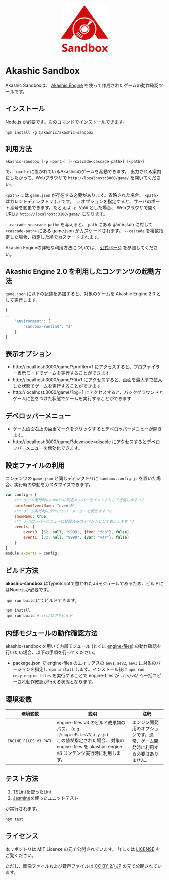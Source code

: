 <p align="center">
<img src="img/akashic-sandbox.png"/>
</p>

# Akashic Sandbox

Akashic Sandboxは、 [Akashic Engine](https://akashic-games.github.io/) を使って作成されたゲームの動作確認ツールです。

## インストール

Node.js が必要です。次のコマンドでインストールできます。

```
npm install -g @akashic/akashic-sandbox
```

## 利用方法

```
akashic-sandbox [-p <port>] [--cascade<cascade-path>] [<path>]
```

で、 `<path>` に置かれているAkashicのゲームを起動できます。
出力される案内にしたがって、Webブラウザで `http://localhost:3000/game/` を開いてください。

`<path>` には `game.json` が存在する必要があります。省略された場合、 `<path>` はカレントディレクトリ (`.`) です。
`-p` オプションを指定すると、サーバのポート番号を変更できます。たとえば `-p 3100` とした場合、 Webブラウザで開くURLは `http://localhost:3100/game/` になります。

`--cascade <cascade-path>` を与えると、 `path` にある game.json に対して `<cascade-path>` にある game.json がカスケードされます。
`--cascade` を複数指定した場合、指定した順でカスケードされます。

Akashic Engineの詳細な利用方法については、 [公式ページ](https://akashic-games.github.io/) を参照してください。

## Akashic Engine 2.0 を利用したコンテンツの起動方法

`game.json` に以下の記述を追加すると、対象のゲームを Akashic Engine 2.0 として実行します。

```js
{
..
	"environment": {
		"sandbox-runtime": "2"
	}
}
```

## 表示オプション

* http://localhost:3000/game/?profiler=1 にアクセスすると、プロファイラー表示モードでゲームを実行することができます
* http://localhost:3000/game/?fit=1 にアクセスすると、画面を最大まで拡大した状態でゲームを実行することができます
* http://localhost:3000/game/?bg=1 にアクセスすると、バックグラウンドとゲームに色をつけた状態でゲームを実行することができます

## デベロッパーメニュー

* ゲーム画面右上の歯車マークをクリックするとデベロッパーメニューが開きます。
* http://localhost:3000/game/?devmode=disable にアクセスするとデベロッパーメニューを無効化できます。

## 設定ファイルの利用

コンテンツの `game.json` と同じディレクトリに `sandbox.config.js` を置いた場合、実行時の挙動をカスタマイズできます。

```js
var config = {
	/** ゲーム実行時にeventsの同名メンバーをイベントとして送信します */
	autoSendEventName: "event0",
	/** ゲーム実行時にデベロッパーメニューを開きます */
	showMenu: true,
	/** デベロッパーメニューに登録済みのイベントとして表示します */
	events: {
		event0: [32, null, "9999", {foo: "foo"}, false],
		event1: [32, null, "9999", {var: "var"}, false]
	}
}
module.exports = config;
```

## ビルド方法

**akashic-sandbox** はTypeScriptで書かれたJSモジュールであるため、ビルドにはNode.jsが必要です。

`npm run build` にてビルドできます。

```sh
npm install
npm run build # src/以下をビルド
```

## 内部モジュールの動作確認方法

akashic-sandbox を用いて内部モジュール (とくに [engine-files](https://github.com/akashic-games/engine-files)) の動作確認を行いたい場合、以下の手順を行ってください。

* package.json で engine-files のエイリアスの `aev1`, `aev2`, `aev3` に対象のバージョンを指定し `npm install` します。インストール後に `npm run copy:engine-files`  を実行することで engine-files が `./js/vX/` へ一括コピーされ動作確認が行える状態となります。

## 環境変数

| 環境変数 | 説明 | 注釈 |
|--------|-----|-----|
| `ENGINE_FILES_V3_PATH` | engine-files v3 のビルド成果物のパス。 (e.g. `./engineFilesV3_x_y.js`) <br> この値が指定された場合、 対象の engine-files を akashic-engine v3 コンテンツ実行時に利用します。 | エンジン開発用のオプションです。通常、ゲーム開発時に利用する必要はありません。 |

## テスト方法

1. [TSLint](https://github.com/palantir/tslint "TSLint")を使ったLint
2. [Jasmine](http://jasmine.github.io/ "Jasmine")を使ったユニットテスト

が実行されます。

```sh
npm test
```

## ライセンス

本リポジトリは MIT License の元で公開されています。
詳しくは [LICENSE](./LICENSE) をご覧ください。

ただし、画像ファイルおよび音声ファイルは
[CC BY 2.1 JP](https://creativecommons.org/licenses/by/2.1/jp/) の元で公開されています。
